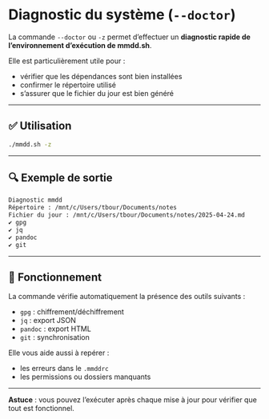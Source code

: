 # Diagnostic du système (`--doctor`)

La commande `--doctor` ou `-z` permet d’effectuer un **diagnostic rapide de l’environnement d’exécution de mmdd.sh**.

Elle est particulièrement utile pour :
- vérifier que les dépendances sont bien installées
- confirmer le répertoire utilisé
- s’assurer que le fichier du jour est bien généré

---

## ✅ Utilisation

```bash
./mmdd.sh -z
```

---

## 🔍 Exemple de sortie

```bash
Diagnostic mmdd
Répertoire : /mnt/c/Users/tbour/Documents/notes
Fichier du jour : /mnt/c/Users/tbour/Documents/notes/2025-04-24.md
✔ gpg
✔ jq
✔ pandoc
✔ git
```

---

## 🧠 Fonctionnement

La commande vérifie automatiquement la présence des outils suivants :
- `gpg` : chiffrement/déchiffrement
- `jq` : export JSON
- `pandoc` : export HTML
- `git` : synchronisation

Elle vous aide aussi à repérer :
- les erreurs dans le `.mmddrc`
- les permissions ou dossiers manquants

---

**Astuce** : vous pouvez l’exécuter après chaque mise à jour pour vérifier que tout est fonctionnel.


